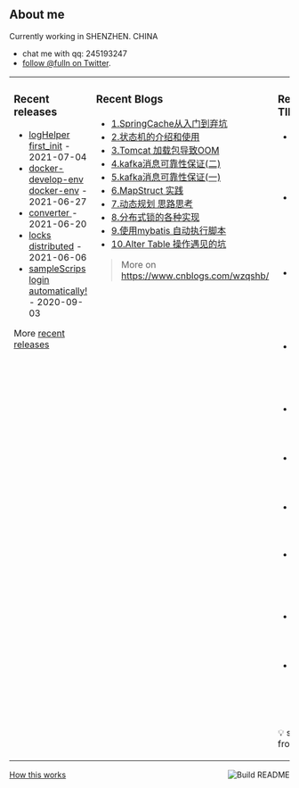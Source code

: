 ## About me

Currently working in SHENZHEN. CHINA 
 - chat me with qq: 245193247
 - [follow @fulln on Twitter](https://twitter.com/fulln16).
<table><tr><td valign="top">
 
 
### Recent releases

<!-- recent_releases starts -->
* [logHelper first_init](https://github.com/fulln/logHelper/releases/tag/1.0.0) - 2021-07-04
* [docker-develop-env docker-env](https://github.com/fulln/docker-develop-env/releases/tag/1.0.0) - 2021-06-27
* [converter ](https://github.com/fulln/converter/releases/tag/1.0.0) - 2021-06-20
* [locks distributed](https://github.com/fulln/locks/releases/tag/distributed) - 2021-06-06
* [sampleScrips login automatically!](https://github.com/fulln/sampleScrips/releases/tag/shell1.0) - 2020-09-03
<!-- recent_releases ends -->

More [recent releases](https://github.com/fulln/fulln/blob/master/releases.md)

</td><td valign="top">
  
### Recent Blogs

<!-- recent_blogs starts -->
<ul>
<li>
<a href="https://www.cnblogs.com/wzqshb/p/16276966.html">1.SpringCache从入门到弃坑</a>
</li>
<li>
<a href="https://www.cnblogs.com/wzqshb/p/15716161.html">2.状态机的介绍和使用</a>
</li>
<li>
<a href="https://www.cnblogs.com/wzqshb/p/15684005.html">3.Tomcat 加载包导致OOM</a>
</li>
<li>
<a href="https://www.cnblogs.com/wzqshb/p/15616453.html">4.kafka消息可靠性保证(二)</a>
</li>
<li>
<a href="https://www.cnblogs.com/wzqshb/p/15095821.html">5.kafka消息可靠性保证(一)</a>
</li>
<li>
<a href="https://www.cnblogs.com/wzqshb/p/14907761.html">6.MapStruct 实践</a>
</li>
<li>
<a href="https://www.cnblogs.com/wzqshb/p/14878246.html">7.动态规划 思路思考</a>
</li>
<li>
<a href="https://www.cnblogs.com/wzqshb/p/14856569.html">8.分布式锁的各种实现</a>
</li>
<li>
<a href="https://www.cnblogs.com/wzqshb/p/14839588.html">9.使用mybatis 自动执行脚本</a>
</li>
<li>
<a href="https://www.cnblogs.com/wzqshb/p/14305905.html">10.Alter Table 操作遇见的坑</a>
</li>
</ul>
<!-- recent_blogs ends -->
 
> More on <a>https://www.cnblogs.com/wzqshb/ </a>
 
</td><td valign="top"> 

### Recent TIL
 
<!-- recent_TIL starts -->
* [我的日程安排表 II](https://github.com/fulln/TIL/blob/master/leetcode/middle/MyCalendarTwo.md) - 2022-07-18
* [745. 前缀和后缀搜索](https://github.com/fulln/TIL/blob/master/leetcode/hard/WordFilter.md) - 2022-07-14
* [奇数值单元格的数目](https://github.com/fulln/TIL/blob/master/leetcode/easy/oddCells.md) - 2022-07-12
* [实现一个魔法字典](https://github.com/fulln/TIL/blob/master/leetcode/easy/MagicDictionary.md) - 2022-07-11
* [. 玩筹码](https://github.com/fulln/TIL/blob/master/leetcode/easy/minCostToMoveChips.md) - 2022-07-08
* [单词替换](https://github.com/fulln/TIL/blob/master/leetcode/middle/replaceWords.md) - 2022-07-07
* [最小绝对差](https://github.com/fulln/TIL/blob/master/leetcode/easy/minimumAbsDifference.md) - 2022-07-04
* [1175. 质数排列](https://github.com/fulln/TIL/blob/master/leetcode/easy/numPrimeArrangements.md) - 2022-06-30
* [摆动排序 II](https://github.com/fulln/TIL/blob/master/leetcode/middle/wiggleSort.md) - 2022-06-28
* [最长特殊序列 II](https://github.com/fulln/TIL/blob/master/leetcode/middle/findLUSlength.md) - 2022-06-27
<!-- recent_TIL ends -->
 
:bulb: scaryp from [here](https://github.com/fulln/TIL)
 
</td></tr></table>
<a href="https://github.com/fulln/fulln/actions"><img src="https://github.com/fulln/fulln/workflows/Build%20README.md/badge.svg" align="right" alt="Build README"></a> <a href="https://simonwillison.net/2020/Jul/10/self-updating-profile-readme/">How this works</a>
